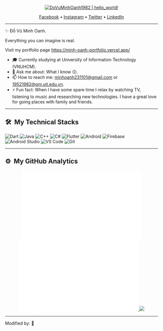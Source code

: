 <p align="center">
  <a href="https://github.com/DoVuMinhOanh1982"><img src="https://readme-typing-svg.herokuapp.com?font=SF+Mono&size=50&duration=2311&pause=500&color=5F9EA0&center=true&vCenter=true&width=700&height=100&lines=%F0%9F%91%8B+Hello+World+!+;My+name's+Minh+Oanh+🐷" alt="DoVuMinhOanh1982 | hello_world!" /></a>
</p>
<p align="center">
  <a href="https://www.facebook.com/dovuminhoanh1982/">Facebook</a> •
  <a href="https://www.instagram.com/dovuminhoanh.1982">Instagram</a> •
  <a href="https://twitter.com/DoVuMinhOanh">Twitter</a> •
  <a href="https://www.linkedin.com/in/thi-minh-oanh-do-513b5119a/">LinkedIn</a>
</p>


---
✨ Đỗ Vũ Minh Oanh. 

Everything you can imagine is real.

Visit my portfolio page https://minh-oanh-portfolio.vercel.app/

- 🎓 Currently studying at University of Information Technology (VNUHCM).   
- 💬 Ask me about: What I know 😗.
- 📫 How to reach me: [minhoanh231101@gmail.com](mailto:minhoanh231101@gmail.com) or [19521982@gm.uit.edu.vn](mailto:19521982@gm.uit.edu.vn).
- ⚡ Fun fact: When I have some spare time I relax by watching TV, listening to music and researching new technologies. I have a great love for going places with family and friends.

---
## 🛠 &nbsp;My Technical Stacks
![Dart](https://img.shields.io/badge/dart-%230175C2.svg?style=for-the-badge&logo=dart&logoColor=white)
![Java](https://img.shields.io/badge/java-%23ED8B00.svg?style=for-the-badge&logo=java&logoColor=white)
![C++](https://img.shields.io/badge/-C++-007ACC?style=for-the-badge&logo=cplusplus&logoColor=white)
![C#](https://img.shields.io/badge/C%23-239120?style=for-the-badge&logo=c-sharp&logoColor=white)
![Flutter](https://img.shields.io/badge/Flutter-%2302569B.svg?style=for-the-badge&logo=Flutter&logoColor=white)
![Android](https://img.shields.io/badge/Android-3DDC84?style=for-the-badge&logo=android&logoColor=white)
![Firebase](https://img.shields.io/badge/-Firebase-FFCA28?style=for-the-badge&logo=firebase&logoColor=ffffff)
![Android Studio](https://img.shields.io/badge/Android%20Studio-3DDC84.svg?style=for-the-badge&logo=android-studio&logoColor=white)
![VS Code](https://img.shields.io/badge/-VS%20Code-007ACC?style=for-the-badge&logo=visual-studio-code&logoColor=ffffff)
![Git](https://img.shields.io/badge/git-%23F05033.svg?style=for-the-badge&logo=git&logoColor=white)

---
## ⚙️ &nbsp;My GitHub Analytics

<div align="center">
  <a href="https://github.com/dovuminhoanh1982">
    <img height="230em" src="https://github.com/dovuminhoanh1982/github-stats-transparent/blob/output/generated/overview.svg" />
    <img height="230em" src="https://github.com/dovuminhoanh1982/github-stats-transparent/blob/output/generated/languages.svg" />  
    <img height="460em" src="https://activity-graph.herokuapp.com/graph?username=dovuminhoanh1982&theme=react" />
  </a>
</div>

---
Modified by: 🐷
